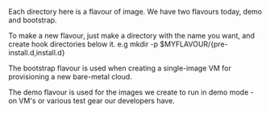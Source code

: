 Each directory here is a flavour of image. We have two flavours today, demo and
bootstrap.

To make a new flavour, just make a directory with the name you want, and create
hook directories below it. e.g
mkdir -p $MYFLAVOUR/{pre-install.d,install.d}

The bootstrap flavour is used when creating a single-image VM for provisioning
a new bare-metal cloud.

The demo flavour is used for the images we create to run in demo mode - on VM's
or various test gear our developers have.
